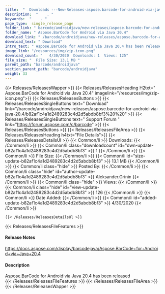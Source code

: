 ```yaml
---
title:  "  Downloads ---New-Releases-aspose.barcode-for-android-via-java-20.4 . " 
description:  "    . " 
keywords:  "    . " 
page_type:  single_release_page
folder_link: " barcode/androidjava/new-releases/aspose.barcode-for-android-via-java-20.4/"
folder_name: " Aspose.BarCode for Android via Java 20.4"
download_link: " /barcode/androidjava/new-releases/aspose.barcode-for-android-via-java-20.4/b82af1c4a1d2489283c4d2d5abdb8bf3"
download_text: " Download"
Intro_text: " Aspose.BarCode for Android via Java 20.4 has been released"
image_link: "/resources/img/zip-icon.png"
download_count: "   4/30/2020  Downloads: 1  Views: 125"
file_size: "  File Size: 13.1 MB "
parent_path: "barcode/androidjava"
section_parent_path: "barcode/androidjava"
weight: 33 
---
```


{{< Releases/ReleasesWapper >}}
  {{< Releases/ReleasesHeading H2txt=" Aspose.BarCode for Android via Java 20.4" imagelink="/resources/img/zip-icon.png">}}
  {{< Releases/ReleasesButtons >}}
    {{< Releases/ReleasesSingleButtons text=" Download" link="/barcode/androidjava/new-releases/aspose.barcode-for-android-via-java-20.4/b82af1c4a1d2489283c4d2d5abdb8bf3%20%20" >}}
    {{< Releases/ReleasesSingleButtons text=" Support Forum " link="https://forum.aspose.com/c/barcode" >}}
  {{< Releases/ReleasesButtons >}}
  {{< Releases/ReleasesFileArea >}}
    {{< Releases/ReleasesHeading h4txt="File Details">}}
    {{< Releases/ReleasesDetailsUl >}}
            {{< Common/li  >}} Downloads: {{< /Common/li >}} 
      {{< Common/li class="downloadcount" id="dwn-update-b82af1c4a1d2489283c4d2d5abdb8bf3" >}} 1 {{< /Common/li >}} 
      {{< Common/li  >}} File Size: {{< /Common/li >}} 
      {{< Common/li id="size-update-b82af1c4a1d2489283c4d2d5abdb8bf3" >}} 13.1 MB {{< /Common/li >}} 
      {{< Common/li  class="hide" >}} Posted By: {{< /Common/li >}} 
      {{< Common/li class="hide" id="author-update-b82af1c4a1d2489283c4d2d5abdb8bf3" >}} Aleksander.Grinin {{< /Common/li >}} 
      {{< Common/li class="hide"  >}} Views: {{< /Common/li >}} 
      {{< Common/li class="hide" id="view-update-b82af1c4a1d2489283c4d2d5abdb8bf3" >}} 126 {{< /Common/li >}} 
      {{< Common/li  >}} Date Added: {{< /Common/li >}} 
      {{< Common/li id="added-update-b82af1c4a1d2489283c4d2d5abdb8bf3" >}} 4/30/2020 {{< /Common/li >}} 

    {{< /Releases/ReleasesDetailsUl >}}

  {{< Releases/ReleasesFileFeatures >}}
      <h4>Release Notes</h4><div><a href="https://docs.aspose.com/display/barcodejava/Aspose.BarCode+for+Android+via+Java+20.4">https://docs.aspose.com/display/barcodejava/Aspose.BarCode+for+Android+via+Java+20.4</a></div><h4>Description</h4><div class="HTMLDescription">Aspose.BarCode for Android via Java 20.4 has been released</div>
  {{< /Releases/ReleasesFileFeatures >}}
 {{< /Releases/ReleasesFileArea >}}
{{< /Releases/ReleasesWapper >}}


